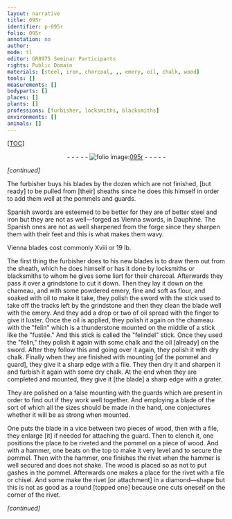 ```yaml
---
layout: narrative
title: 095r
identifier: p-095r
folio: 095r
annotation: no
author:
mode: tl
editor: GR8975 Seminar Participants
rights: Public Domain
materials: [steel, iron, charcoal, ,, emery, oil, chalk, wood]
tools: []
measurements: []
bodyparts: []
places: []
plants: []
professions: [furbisher, locksmiths, blacksmiths]
environments: []
animals: []
---
```


<p><a href="{{ site.baseurl }}/diplomatic/">[TOC]</a></p><div class="folio" align="center">- - - - - <a href="http://gallica.bnf.fr/ark:/12148/btv1b10500001g/f195.image" target="_blank"><img src="https://cu-mkp.github.io/2017-workshop-edition/assets/photo-icon.png" alt="folio image: " style="display:inline-block; margin-bottom:-3px;"/>095r</a> - - - - - </div>  
 
*[continued]*
  
The <span class="pro">furbisher</span> buys his blades by the dozen which are not finished, [but ready] to be pulled from [their] sheaths since he does this himself in order to add them well at the pommels and guards.
 
Spanish swords are esteemed to be better for they are of better <span class="m">steel</span> and <span class="m">iron</span> but they are not as well—forged as Vienna swords, in Dauphiné. The Spanish ones are not as well sharpened from the forge since they sharpen them with their feet and this is what makes them wavy.
 
Vienna blades cost commonly Xviii or 19 lb.
 
The first thing the <span class="pro">furbisher</span> does to his new blades is to draw them out from the sheath, which he does himself or has it done by <span class="pro">locksmiths</span> or <span class="pro">blacksmiths</span> to whom he gives some liart for their <span class="m">charcoal</span>. Afterwards they pass it over a grindstone to cut it down. Then they lay it down on the chameau<span class="m">,</span> and with some powdered <span class="m">emery</span>, fine and soft as flour, and soaked with <span class="m">oil</span> to make it take, they polish the sword with the stick used to take off the tracks left by the grindstone and then they clean the blade well with the <span class="m">emery</span>. And they add a drop or two of <span class="m">oil</span> spread with the finger to give it luster. Once the <span class="m">oil</span> is applied, they polish it again on the chameau with the "felin" which is a thunderstone mounted on the middle of a stick like the "fustée." And this stick is called the "felindel" stick. Once they used the "felin," they polish it again with some <span class="m">chalk</span> and the <span class="m">oil</span> [already] on the sword. After they follow this and going over it again, they polish it with dry <span class="m">chalk</span>. Finally when they are finished with mounting [of the pommel and guard], they give it a sharp edge with a file. They then dry it and sharpen it and furbish it again with some dry <span class="m">chalk</span>. At the end when they are completed and mounted, they give it [the blade] a sharp edge with a grater.
 
They are polished on a false mounting with the guards which are present in order to find out if they work well together. And employing a blade of the sort of which all the sizes should be made in the hand, one conjectures whether it will be as strong when mounted.
 
One puts the blade in a vice between two pieces of <span class="m">wood</span>, then with a file, they enlarge [it] if needed for attaching the guard. Then to clench it, one positions the place to be riveted and the pommel on a piece of <span class="m">wood</span>. And with a hammer, one beats on the top to make it very level and to secure the pommel. Then with the hammer, one finishes the rivet when the hammer is well secured and does not shake. The <span class="m">wood</span> is placed so as not to put gashes in the pommel. Afterwards one makes a place for the rivet with a file or chisel. And some make the rivet [or attachment] in a diamond—shape but this is not as good as a round [topped one] because one cuts oneself on the corner of the rivet.
 
*[continued]*
 
